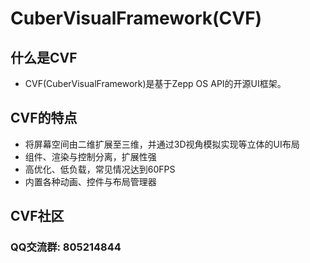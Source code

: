 # CuberVisualFramework(CVF)
## 什么是CVF
- CVF(CuberVisualFramework)是基于Zepp OS API的开源UI框架。
## CVF的特点 
- 将屏幕空间由二维扩展至三维，并通过3D视角模拟实现等立体的UI布局
- 组件、渲染与控制分离，扩展性强
- 高优化、低负载，常见情况达到60FPS
- 内置各种动画、控件与布局管理器
## CVF社区
### QQ交流群: 805214844
